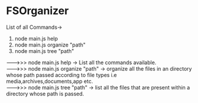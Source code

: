# FSOrganizer
List of all Commands->
   1. node main.js help
   2. node main.js organize "path"
   3. node main.js tree "path"
   
--->>> node main.js help -> List all the commands available.</br>
--->>> node main.js organize "path" -> organize all the files in an directory whose path passed according to file types i.e media,archives,documents,app etc.</br>
--->>> node main.js tree "path"  -> list all the files that are present within a directory whose path is passed.
